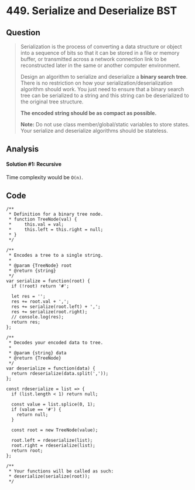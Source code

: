 # 449. Serialize and Deserialize BST

## Question

> Serialization is the process of converting a data structure or object into a sequence of bits so that it can be stored in a file or memory buffer, or transmitted across a network connection link to be reconstructed later in the same or another computer environment.
>
> Design an algorithm to serialize and deserialize a **binary search tree**. There is no restriction on how your serialization/deserialization algorithm should work. You just need to ensure that a binary search tree can be serialized to a string and this string can be deserialized to the original tree structure.
>
> **The encoded string should be as compact as possible.**
>
> **Note:** Do not use class member/global/static variables to store states. Your serialize and deserialize algorithms should be stateless.

## Analysis

#### Solution \#1: Recursive

Time complexity would be `O(n)`.

## Code

```text
/**
 * Definition for a binary tree node.
 * function TreeNode(val) {
 *     this.val = val;
 *     this.left = this.right = null;
 * }
 */

/**
 * Encodes a tree to a single string.
 *
 * @param {TreeNode} root
 * @return {string}
 */
var serialize = function(root) {
  if (!root) return '#';
  
  let res = '';
  res += root.val + ',';
  res += serialize(root.left) + ',';
  res += serialize(root.right);
  // console.log(res);
  return res;
};

/**
 * Decodes your encoded data to tree.
 *
 * @param {string} data
 * @return {TreeNode}
 */
var deserialize = function(data) {
  return rdeserialize(data.split(','));
};

const rdeserialize = list => {
  if (list.length < 1) return null;
  
  const value = list.splice(0, 1);
  if (value == '#') {
    return null;
  }

  const root = new TreeNode(value);
  
  root.left = rdeserialize(list);
  root.right = rdeserialize(list);
  return root;
};

/**
 * Your functions will be called as such:
 * deserialize(serialize(root));
 */
```

